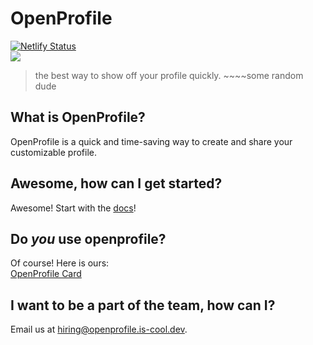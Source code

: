 # OpenProfile
[![Netlify Status](https://api.netlify.com/api/v1/badges/b46f622b-aced-4fa1-8307-0f0e00ef64bc/deploy-status)](https://app.netlify.com/sites/generate-openprofile/deploys)  
![](https://openprofile.up.railway.app/api/badge/1/status)
> the best way to show off your profile quickly. ~~~~some random dude
## What is OpenProfile?
OpenProfile is a quick and time-saving way to create and share your customizable profile.
## Awesome, how can I get started?
Awesome! Start with the <a href="https://docs.sctech.localplayer.dev/openprofile">docs</a>!
## Do *you* use openprofile?
Of course! Here is ours:  
[OpenProfile Card](https://opr.ix.tc/openprofile)
## I want to be a part of the team, how can I?
Email us at hiring@openprofile.is-cool.dev.
